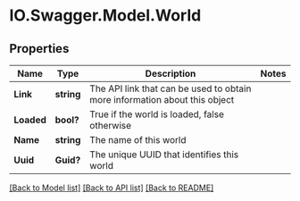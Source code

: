 # IO.Swagger.Model.World
## Properties

Name | Type | Description | Notes
------------ | ------------- | ------------- | -------------
**Link** | **string** | The API link that can be used to obtain more information about this object | 
**Loaded** | **bool?** | True if the world is loaded, false otherwise | 
**Name** | **string** | The name of this world | 
**Uuid** | **Guid?** | The unique UUID that identifies this world | 

[[Back to Model list]](../README.md#documentation-for-models) [[Back to API list]](../README.md#documentation-for-api-endpoints) [[Back to README]](../README.md)

